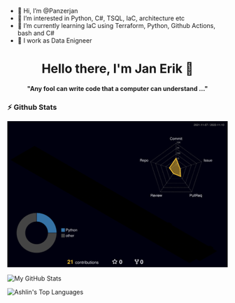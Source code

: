 - 👋 Hi, I’m @Panzerjan
- 👀 I’m interested in Python, C#, TSQL, IaC, architecture etc
- 🌱 I’m currently learning IaC using Terraform, Python, Github Actions, bash and C#
- 🌱 I work as Data Enigneer


<!---
Panzerjan/Panzerjan is a ✨ special ✨ repository because its `README.md` (this file) appears on your GitHub profile.
You can click the Preview link to take a look at your changes.
--->

<p>
  <h1 align="center"><b>Hello there, I'm Jan Erik 👋</b></h1>
</p>

<p>
  <h4 align="center"><b>"Any fool can write code that a computer can understand ..."</b></h4>
</p>



### :zap: Github Stats

![](./profile-3d-contrib/profile-night-rainbow.svg)


![My GitHub Stats](https://github-readme-stats.vercel.app/api?username=panzerjan&show_icons=true&theme=radical)

<img src="https://github-readme-stats.vercel.app/api/top-langs?username=panzerjan&show_icons=true&locale=en&layout=compact&langs_count=100" width="37%" alt="Ashlin's Top Languages">

